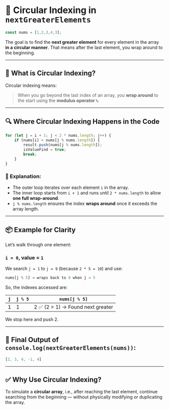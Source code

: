 # 🔁 Circular Indexing in `nextGreaterElements`

```js
const nums = [1,2,3,4,3];
```

The goal is to find the **next greater element** for every element in the array **in a circular manner**. That means after the last element, you wrap around to the beginning.

---

## 🧠 What is Circular Indexing?

Circular indexing means:

> When you go beyond the last index of an array, you **wrap around** to the start using the **modulus operator `%`**.

---

## 🔍 Where Circular Indexing Happens in the Code

```js
for (let j = i + 1; j < 2 * nums.length; j++) {
    if (nums[i] < nums[j % nums.length]) {
        result.push(nums[j % nums.length]);
        isValueFind = true;
        break;
    }
}
```

### 🔁 Explanation:

- The outer loop iterates over each element `i` in the array.
- The inner loop starts from `i + 1` and runs until `2 * nums.length` to allow **one full wrap-around**.
- `j % nums.length` ensures the index **wraps around** once it exceeds the array length.

---

## 📦 Example for Clarity

Let’s walk through one element:

### `i = 0`, value = `1`

We search `j = 1` to `j = 9` (because `2 * 5 = 10`) and use:

```js
nums[j % 5] → wraps back to 0 when j = 5
```

So, the indexes accessed are:

| `j` | `j % 5` | `nums[j % 5]` |
|-----|---------|----------------|
| 1   | 1       | 2              ✅ (2 > 1) → Found next greater

We stop here and push 2.

---

## 🧾 Final Output of `console.log(nextGreaterElements(nums))`:

```js
[2, 3, 4, -1, 4]
```

---

## ✅ Why Use Circular Indexing?

To simulate a **circular array**, i.e., after reaching the last element, continue searching from the beginning — without physically modifying or duplicating the array.
